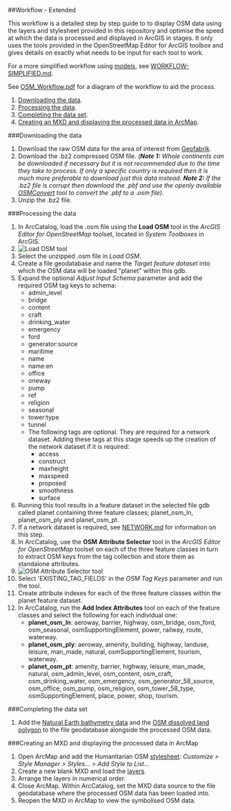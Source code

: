 ##Workflow - Extended

This workflow is a detailed step by step guide to to display OSM data using the layers and stylesheet provided in this repository and optimise the speed at which the data is processed and displayed in ArcGIS in stages. It only uses the tools provided in the OpenStreetMap Editor for ArcGIS toolbox and gives details on exactly what needs to be input for each tool to work.

For a more simplified workflow using [models](https://github.com/GASCUK/OpenStreetMap-ArcGIS/tree/master/Models), see [WORKFLOW-SIMPLIFIED.md](https://github.com/GASCUK/OpenStreetMap-ArcGIS/blob/master/Resources/WORKFLOW-SIMPLIFIED.md).

See [OSM_Workflow.pdf](https://github.com/GASCUK/OpenStreetMap-ArcGIS/blob/master/Resources/OSM_Workflow.pdf) for a diagram of the workflow to aid the process.

1. [Downloading the data](https://github.com/GASCUK/OpenStreetMap-ArcGIS/blob/master/Resources/WORKFLOW-EXTENDED.md#downloading-the-data).
2. [Processing the data](https://github.com/GASCUK/OpenStreetMap-ArcGIS/blob/master/Resources/WORKFLOW-EXTENDED.md#processing-the-data).
3. [Completing the data set](https://github.com/GASCUK/OpenStreetMap-ArcGIS/blob/master/Resources/WORKFLOW-EXTENDED.md#completing-the-data-set).
4. [Creating an MXD and displaying the processed data in ArcMap](https://github.com/GASCUK/OpenStreetMap-ArcGIS/blob/master/Resources/WORKFLOW-EXTENDED.md#creating-an-mxd-and-displaying-the-processed-data-in-arcmap).

###Downloading the data

1. Download the raw OSM data for the area of interest from [Geofabrik](http://download.geofabrik.de/). 
 1. Download the .bz2 compressed OSM file. _(**Note 1:** Whole continents can be downloaded if necessary but it is not recommended due to the time they take to process. If only a specific country is required then it is much more preferable to download just this data instead. **Note 2:** If the .bz2 file is corrupt then download the .pbf and use the openly available [OSMConvert](http://wiki.openstreetmap.org/wiki/Osmconvert) tool to convert the .pbf to a .osm file)_.
 2. Unzip the .bz2 file.

###Processing the data

1. In ArcCatalog, load the .osm file using the **Load OSM** tool in the *ArcGIS Editor for OpenStreetMap* toolset, located in *System Toolboxes* in ArcGIS.
 1. ![Load OSM tool](https://raw.githubusercontent.com/GASCUK/OpenStreetMap-ArcGIS/master/Images/LoadOSMFile.png)
 2. Select the unzipped .osm file in *Load OSM*.
 3. Create a file geodatabase and name the *Target feature dataset* into which the OSM data will be loaded "planet" within this gdb.
 4. Expand the optional *Adjust Input Schema* parameter and add the required OSM tag keys to schema:
    * admin_level
    * bridge
    * content
    * craft
    * drinking_water
    * emergency
    * ford
    * generator:source
    * maritime
    * name
    * name:en
    * office
    * oneway
    * pump
    * ref
    * religion
    * seasonal
    * tower:type
    * tunnel
    * The following tags are optional. They are required for a network dataset. Adding these tags at this stage speeds up the creation of the network dataset if it is required:
      * access
      * construct
      * maxheight
      * maxspeed
      * proposed
      * smoothness
      * surface
 5. Running this tool results in a feature dataset in the selected file gdb called planet containing three feature classes; planet_osm_ln, planet_osm_ply and planet_osm_pt.
3. If a network dataset is required, see [NETWORK.md](https://github.com/GASCUK/OpenStreetMap-ArcGIS/blob/master/Resources/NETWORK.md) for information on this step.
4. In ArcCatalog, use the **OSM Attribute Selector** tool in the *ArcGIS Editor for OpenStreetMap* toolset on each of the three feature classes in turn to extract OSM keys from the tag collection and store them as standalone attributes.
 1. ![OSM Attribute Selector tool](https://raw.githubusercontent.com/GASCUK/OpenStreetMap-ArcGIS/master/Images/OSMAttributeSelector.png)
 2. Select 'EXISTING_TAG_FIELDS' in the *OSM Tag Keys* parameter and run the tool.
5. Create attribute indexes for each of the three feature classes within the planet feature dataset.
 1. In ArcCatalog, run the **Add Index Attributes** tool on each of the feature classes and select the following for each individual one:
       * **planet_osm_ln**: aeroway, barrier, highway, osm_bridge, osm_ford, osm_seasonal, osmSupportingElement, power, railway, route, waterway.
       * **planet_osm_ply**: aeroway, amenity, building, highway, landuse, leisure, man_made, natural, osmSupportingElement, tourism, waterway.
       * **planet_osm_pt**: amenity, barrier, highway, leisure, man_made, natural, osm_admin_level, osm_content, osm_craft, osm_drinking_water, osm_emergency, osm_generator_58_source, osm_office, osm_pump, osm_religion, osm_tower_58_type, osmSupportingElement, place, power, shop, tourism.

###Completing the data set
1. Add the [Natural Earth bathymetry data](https://github.com/GASCUK/OpenStreetMap-ArcGIS/blob/master/Data/README.md) and the [OSM dissolved land polygon](https://github.com/GASCUK/OpenStreetMap-ArcGIS/blob/master/Data/README.md) to the file geodatabase alongside the processed OSM data.

###Creating an MXD and displaying the processed data in ArcMap
1. Open ArcMap and add the Humanitarian OSM [stylesheet](https://github.com/GASCUK/OpenStreetMap-ArcGIS/tree/master/Styles): *Customize > Style Manager > Styles... > Add Style to List...*
2. Create a new blank MXD and load the [layers](https://github.com/GASCUK/OpenStreetMap-ArcGIS/tree/master/Layers).
2. Arrange the layers in numerical order.
3. Close ArcMap. Within ArcCatalog, set the MXD data source to the file geodatabase where the processed OSM data has been loaded into.
4. Reopen the MXD in ArcMap to view the symbolised OSM data.
